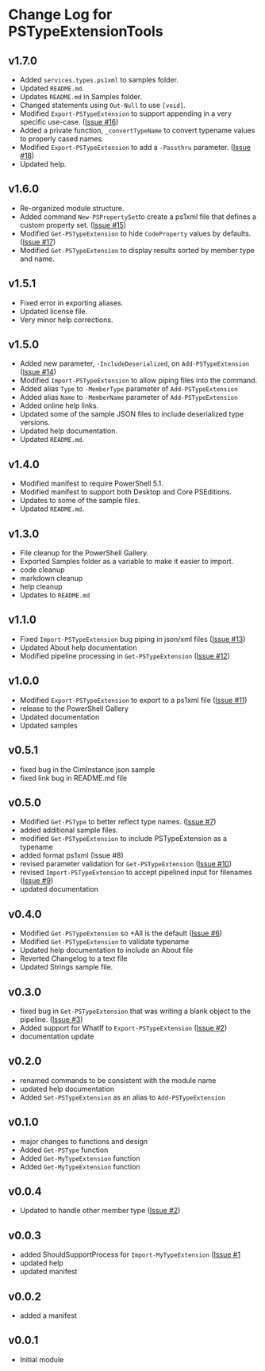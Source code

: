 # Change Log for PSTypeExtensionTools

## v1.7.0

+ Added `services.types.ps1xml` to samples folder.
+ Updated `README.md`.
+ Updates `README.md` in Samples folder.
+ Changed statements using `Out-Null` to use `[void]`.
+ Modified `Export-PSTypeExtension` to support appending in a very specific use-case. ([Issue #16](https://github.com/jdhitsolutions/PSTypeExtensionTools/issues/16))
+ Added a private function, `_convertTypeName` to convert typename values to properly cased names.
+ Modified `Export-PSTypeExtension` to add a `-Passthru` parameter. ([Issue #18](https://github.com/jdhitsolutions/PSTypeExtensionTools/issues/18))
+ Updated help.

## v1.6.0

+ Re-organized module structure.
+ Added command `New-PSPropertySet`to create a ps1xml file that defines a custom property set. ([Issue #15](https://github.com/jdhitsolutions/PSTypeExtensionTools/issues/15))
+ Modified `Get-PSTypeExtension` to hide `CodeProperty` values by defaults. ([Issue #17](https://github.com/jdhitsolutions/PSTypeExtensionTools/issues/1))
+ Modified `Get-PSTypeExtension` to display results sorted by member type and name.

## v1.5.1

+ Fixed error in exporting aliases.
+ Updated license file.
+ Very minor help corrections.

## v1.5.0

+ Added new parameter, `-IncludeDeserialized`, on `Add-PSTypeExtension` ([Issue #14](https://github.com/jdhitsolutions/PSTypeExtensionTools/issues/14))
+ Modified `Import-PSTypeExtension` to allow piping files into the command.
+ Added alias `Type` to `-MemberType` parameter of `Add-PSTypeExtension`
+ Added alias `Name` to `-MemberName` parameter of `Add-PSTypeExtension`
+ Added online help links.
+ Updated some of the sample JSON files to include deserialized type versions.
+ Updated help documentation.
+ Updated `README.md`.

## v1.4.0

+ Modified manifest to require PowerShell 5.1.
+ Modified manifest to support both Desktop and Core PSEditions.
+ Updates to some of the sample files.
+ Updated `README.md`.

## v1.3.0

+ File cleanup for the PowerShell Gallery.
+ Exported Samples folder as a variable to make it easier to import.
+ code cleanup
+ markdown cleanup
+ help cleanup
+ Updates to `README.md`

## v1.1.0

+ Fixed `Import-PSTypeExtension` bug piping in json/xml files ([Issue #13](https://github.com/jdhitsolutions/PSTypeExtensionTools/issues/13))
+ Updated About help documentation
+ Modified pipeline processing in `Get-PSTypeExtension` ([Issue #12](https://github.com/jdhitsolutions/PSTypeExtensionTools/issues/12))

## v1.0.0

+ Modified `Export-PSTypeExtension` to export to a ps1xml file ([Issue #11](https://github.com/jdhitsolutions/PSTypeExtensionTools/issues/11))
+ release to the PowerShell Gallery
+ Updated documentation
+ Updated samples

## v0.5.1

+ fixed bug in the CimInstance json sample
+ fixed link bug in README.md file

## v0.5.0

+ Modified `Get-PSType` to better reflect type names. ([Issue #7](https://github.com/jdhitsolutions/PSTypeExtensionTools/issues/7))
+ added additional sample files.
+ modified `Get-PSTypeExtension` to include PSTypeExtension as a typename
+ added format ps1xml (Issue #8)
+ revised parameter validation for `Get-PSTypeExtension` ([Issue #10](https://github.com/jdhitsolutions/PSTypeExtensionTools/issues/10))
+ revised `Import-PSTypeExtension` to accept pipelined input for filenames ([Issue #9](https://github.com/jdhitsolutions/PSTypeExtensionTools/issues/9))
+ updated documentation

## v0.4.0

+ Modified `Get-PSTypeExtension` so +All is the default ([Issue #6](https://github.com/jdhitsolutions/PSTypeExtensionTools/issues/6))
+ Modified `Get-PSTypeExtension` to validate typename
+ Updated help documentation to include an About file
+ Reverted Changelog to a text file
+ Updated Strings sample file.

## v0.3.0

+ fixed bug in `Get-PSTypeExtension` that was writing a blank object to the pipeline. ([Issue #3](https://github.com/jdhitsolutions/PSTypeExtensionTools/issues/3))
+ Added support for WhatIf to `Export-PSTypeExtension` ([Issue #2](https://github.com/jdhitsolutions/PSTypeExtensionTools/issues/2))
+ documentation update

## v0.2.0

+ renamed commands to be consistent with the module name
+ updated help documentation
+ Added `Set-PSTypeExtension` as an alias to `Add-PSTypeExtension`

## v0.1.0

+ major changes to functions and design
+ Added `Get-PSType` function
+ Added `Get-MyTypeExtension` function
+ Added `Get-MyTypeExtension` function

## v0.0.4

+ Updated to handle other member type ([Issue #2](https://github.com/jdhitsolutions/PSTypeExtensionTools/issues/2))

## v0.0.3

+ added ShouldSupportProcess for `Import-MyTypeExtension` ([Issue #1](https://github.com/jdhitsolutions/PSTypeExtensionTools/issues/1)
+ updated help
+ updated manifest

## v0.0.2

+ added a manifest

## v0.0.1

+ Initial module
